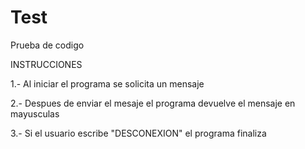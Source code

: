 # Test

Prueba de codigo

INSTRUCCIONES

1.- Al iniciar el programa se solicita un mensaje

2.- Despues de enviar el mesaje el programa devuelve el mensaje en mayusculas

3.- Si el usuario escribe "DESCONEXION" el programa finaliza
